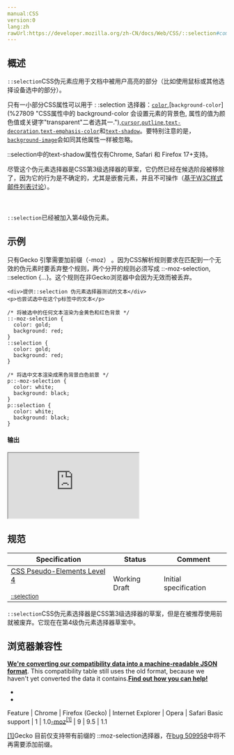 ```yaml
---
manual:CSS
version:0
lang:zh
rawUrl:https://developer.mozilla.org/zh-CN/docs/Web/CSS/::selection#compat_hint1
---
```





## 概述<a name="概述"></a>


`::selection`CSS伪元素应用于文档中被用户高亮的部分（比如使用鼠标或其他选择设备选中的部分）。



只有一小部分CSS属性可以用于 : :selection 选择器：[`color`](%25891 "The color property sets the foreground color of an element's text content, and its decorations. It doesn't affect any other characteristic of the element; it should really be called text-color and would have been named so, save for historical reasons and its appearance in CSS Level 1."),[`background-color`](%27809 "CSS属性中的 background-color 会设置元素的背景色, 属性的值为颜色值或关键字"transparent"二者选其一."),[`cursor`](%23734 "cursor CSS属性定义鼠标指针悬浮在元素上方显示的鼠标光标。"),[`outline`](%28099 "CSS的outline属性是用来设置一个或多个单独的轮廓属性的简写属性 ， 例如 outline-style, outline-width 和 outline-color。 多数情况下，简写属性更加可取和便捷。"),[`text-decoration`](%28212 "text-decoration 这个 CSS 属性是用于设置文本排版（下划线、顶划线、删除线或者闪烁）。下划线和顶划线修饰于文本的下部，删除线位于文本之上。"),[`text-emphasis-color`](%28217 "此页面仍未被本地化, 期待您的翻译!")和[`text-shadow`](%28225 "text-shadow 为文字添加阴影。可以为文字与  text-decorations  添加多个阴影，阴影值之间用逗号隔开。")。要特别注意的是，[`background-image`](%27810 "CSS background-image 属性用于为一个元素设置一个或者多个背景图像。图像在绘制时，以z方向堆叠的方式进行。先指定的图像会在之后指定的图像上面绘制。因此指定的第一个图像最接近用户。")会如同其他属性一样被忽略。



::selection中的text-shadow属性仅有Chrome, Safari 和 Firefox 17+支持。


尽管这个伪元素选择器是CSS第3级选择器的草案，它仍然已经在候选阶段被移除了，因为它的行为是不确定的，尤其是嵌套元素，并且不可操作（[基于W3C样式邮件列表讨论](%31965 "")）。<br></br><br></br>`::selection`已经被加入第4级伪元素。

## 示例<a name="示例"></a>


只有Gecko 引擎需要加前缀（-moz） 。因为CSS解析规则要求在匹配到一个无效的伪元素时要丢弃整个规则，两个分开的规则必须写成 ::-moz-selection, ::selection {...}。这个规则在非Gecko浏览器中会因为无效而被丢弃。


```
<div>提供::selection 伪元素选择器测试的文本</div>
<p>也尝试选中在这个p标签中的文本</p>
```

```
/* 将被选中的任何文本渲染为金黄色和红色背景 */
::-moz-selection { 
  color: gold;
  background: red;
}
::selection { 
  color: gold;
  background: red;
}

/* 将选中文本渲染成黑色背景白色前景 */
p::-moz-selection {
  color: white;
  background: black;
}
p::selection {
  color: white;
  background: black;
}
```

#### 输出<a name="输出"></a>


<iframe src='https://mdn.mozillademos.org/zh-CN/docs/Web/CSS/::selection$samples/Quick_Links?revision=994391' width='null' height='null'></iframe>


## 规范<a name="规范"></a>

Specification | Status | Comment 
 ---  |  ---  |  ---  | 
[CSS Pseudo-Elements Level 4<br></br><small>::selection</small>](%31966 "") | Working Draft | Initial specification 



`::selection`CSS伪元素选择器是CSS第3级选择器的草案，但是在被推荐使用前就被废弃。它现在在第4级伪元素选择器草案中。


## 浏览器兼容性<a name="浏览器兼容性"></a>


**[We&#39;re converting our compatibility data into a machine-readable JSON format](%3344 "")**. This compatibility table still uses the old format, because we haven&#39;t yet converted the data it contains.**[Find out how you can help!](%3392 "")**


* 
* 

Feature | Chrome | Firefox (Gecko) | Internet Explorer | Opera | Safari 
Basic support | 1 | 1.0[-moz](%3568 "The name of this feature is prefixed with '-moz' as this browser considers it experimental")<sup>[[1]](%31967 "")</sup> | 9 | 9.5 | 1.1 





[[1]](%31968 "")Gecko 目前仅支持带有前缀的 ::moz-selection选择器，在[bug 509958](%31969 "Remove the -moz prefix from ::selection")中将不再需要添加前缀。




